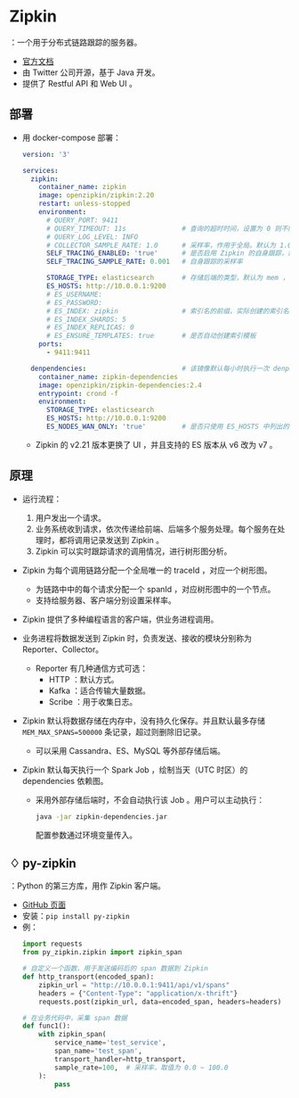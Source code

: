 # Zipkin

：一个用于分布式链路跟踪的服务器。
- [官方文档](https://github.com/openzipkin/zipkin/blob/master/zipkin-server/README.md)
- 由 Twitter 公司开源，基于 Java 开发。
- 提供了 Restful API 和 Web UI 。

## 部署

- 用 docker-compose 部署：
  ```yml
  version: '3'

  services:
    zipkin:
      container_name: zipkin
      image: openzipkin/zipkin:2.20
      restart: unless-stopped
      environment:
        # QUERY_PORT: 9411
        # QUERY_TIMEOUT: 11s              # 查询的超时时间，设置为 0 则不限制
        # QUERY_LOG_LEVEL: INFO
        # COLLECTOR_SAMPLE_RATE: 1.0      # 采样率，作用于全局。默认为 1.0 ，表示 100%
        SELF_TRACING_ENABLED: 'true'      # 是否启用 Zipkin 的自身跟踪，默认为 false
        SELF_TRACING_SAMPLE_RATE: 0.001   # 自身跟踪的采样率

        STORAGE_TYPE: elasticsearch       # 存储后端的类型，默认为 mem ，存储在内存中
        ES_HOSTS: http://10.0.0.1:9200
        # ES_USERNAME:
        # ES_PASSWORD:
        # ES_INDEX: zipkin                # 索引名的前缀，实际创建的索引名会加上日期后缀，比如 zipkin:span-2021-01-01
        # ES_INDEX_SHARDS: 5
        # ES_INDEX_REPLICAS: 0
        # ES_ENSURE_TEMPLATES: true       # 是否自动创建索引模板
      ports:
        - 9411:9411

    denpendencies:                        # 该镜像默认每小时执行一次 denpendencies job
      container_name: zipkin-dependencies
      image: openzipkin/zipkin-dependencies:2.4
      entrypoint: crond -f
      environment:
        STORAGE_TYPE: elasticsearch
        ES_HOSTS: http://10.0.0.1:9200
        ES_NODES_WAN_ONLY: 'true'         # 是否只使用 ES_HOSTS 中列出的 ES 地址。默认为 false ，会连接本机的 9200 端口

  ```
  - Zipkin 的 v2.21 版本更换了 UI ，并且支持的 ES 版本从 v6 改为 v7 。

## 原理

- 运行流程：
  1. 用户发出一个请求。
  2. 业务系统收到请求，依次传递给前端、后端多个服务处理。每个服务在处理时，都将调用记录发送到 Zipkin 。
  3. Zipkin 可以实时跟踪请求的调用情况，进行树形图分析。

- Zipkin 为每个调用链路分配一个全局唯一的 traceId ，对应一个树形图。
  - 为链路中中的每个请求分配一个 spanId ，对应树形图中的一个节点。
  - 支持给服务器、客户端分别设置采样率。

- Zipkin 提供了多种编程语言的客户端，供业务进程调用。
- 业务进程将数据发送到 Zipkin 时，负责发送、接收的模块分别称为 Reporter、Collector。
  - Reporter 有几种通信方式可选：
    - HTTP ：默认方式。
    - Kafka ：适合传输大量数据。
    - Scribe ：用于收集日志。

- Zipkin 默认将数据存储在内存中，没有持久化保存。并且默认最多存储 `MEM_MAX_SPANS=500000` 条记录，超过则删除旧记录。
  - 可以采用 Cassandra、ES、MySQL 等外部存储后端。

- Zipkin 默认每天执行一个 Spark Job ，绘制当天（UTC 时区）的 dependencies 依赖图。
  - 采用外部存储后端时，不会自动执行该 Job 。用户可以主动执行：
    ```sh
    java -jar zipkin-dependencies.jar
    ```
    配置参数通过环境变量传入。

## ♢ py-zipkin

：Python 的第三方库，用作 Zipkin 客户端。
- [GitHub 页面](https://github.com/Yelp/py_zipkin)
- 安装：`pip install py-zipkin`
- 例：
  ```py
  import requests
  from py_zipkin.zipkin import zipkin_span

  # 自定义一个函数，用于发送编码后的 span 数据到 Zipkin
  def http_transport(encoded_span):
      zipkin_url = "http://10.0.0.1:9411/api/v1/spans"
      headers = {"Content-Type": "application/x-thrift"}
      requests.post(zipkin_url, data=encoded_span, headers=headers)

  # 在业务代码中，采集 span 数据
  def func1():
      with zipkin_span(
          service_name='test_service',
          span_name='test_span',
          transport_handler=http_transport,
          sample_rate=100,  # 采样率，取值为 0.0 ~ 100.0
      ):
          pass

  ```
